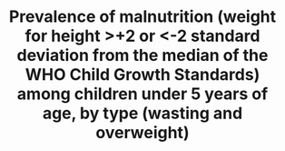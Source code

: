 ---
goal_meta_link_page: 7
title: >-
  Prevalence  of  malnutrition  (weight  for  height  >+2  or  <-2  standard  deviation  from  the  median  of  the  WHO  Child  Growth  Standards)  among  children  under  5  years  of  age,  by  type  (wasting  and  overweight)
permalink: /2-2-2/
sdg_goal: 2
layout: indicator
indicator: 2.2.2
indicator_variable: pct_us_wasting_under5
graph: bar
graph_type_description: Bar  graph
graph_status_notes: Graph
variable_description: null
variable_notes: null
un_designated_tier: '1'
un_custodial_agency: 'UNICEF  (Partnering  agencies:  WHO)'
target_id: '2.2'
has_metadata: true
goal_meta_link: 'http://unstats.un.org/sdgs/files/metadata-compilation/Metadata-Goal-2.pdf'
indicator_name: >-
  Prevalence  of  malnutrition  (weight  for  height  >+2  or  <-2  standard  deviation  from  the  median  of  the  WHO  Child  Growth  Standards)  among  children  under  5  years  of  age,  by  type  (wasting  and  overweight)
target: >-
  By  2030,  end  all  forms  of  malnutrition,  including  achieving,  by  2025,  the  internationally  agreed  targets  on  stunting  and  wasting  in  children  under  5  years  of  age,  and  address  the  nutritional  needs  of  adolescent  girls,  pregnant  and  lactating  women  and  older  persons.
source_title: null
source_notes: null
published: true
actual_indicator_available: >-
  Percent  of  children  under  5  years  with  weight-for-height/length  <2  standard  deviations  below  (wasting)  or  >2  standard  deviations  above  (overweight)  the  median  weight-for-length/height
comments_and_limitations: >-
  Estimates  reported  for  2014  pertain  to  the  2013-2014  pooled  NHANES  data.  The  estimates  for  percent  wasting  and  overweight  met  the  NCHS  standards  for  reliability  and  precision  and  the  confidence  interval  width  for  both  estimates  was  less  than  5  percent.  The  standard  error  for  the  wasting  estimate  was  0.27  and  for  the  overweight  estimate  was  1.11.
us_method_of_computation: >-
  The  2013-2014  NHANES  data  were  merged  with  the  expanded  WHO  growth  chart  files  of  weight-for-length/height  for  boys  and  girls  by  age.  For  the  wasting  estimate,  the  number  of  children  5  and  younger  with  weight-for-length/height  2  or  more  standard  deviations  below  the  median  weight-for-length/height  was  divided  by  the  total  number  of  children  from  birth  through  5  years  and  the  result  was  multiplied  by  100.  For  the  overweight  estimate,  the  number  of  children  with  weight-for-length/height  2  or  more  standard  deviations  above  the  median  weight-for-length/height  was  divided  by  the  total  number  of  children  from  birth  through  5  years  and  the  result  was  multiplied  by  100.  The  numbers  and  resulting  estimates  are  weighted  to  be  nationally  representative.
periodicity: Biannually  (every  2  years)
time_period: 2013-2014
date_of_national_source_publication: 'October,  2015'
source_agency_staff_name: Division  of  Health  and  Nutrition  Examination  Survey
source_agency_staff_email: JMadans@cdc.gov
source_agency_survey_dataset: >-
  Centers  for  Disease  Control  and  Prevention/National  Center  for  Health  Statistics/National  Health  and  Nutrition  Examination  Survey
source_url: 'http://www.cdc.gov/nchs/nhanes/index.htm'
graph_title: null
date_metadata_updated: December  2016  

---